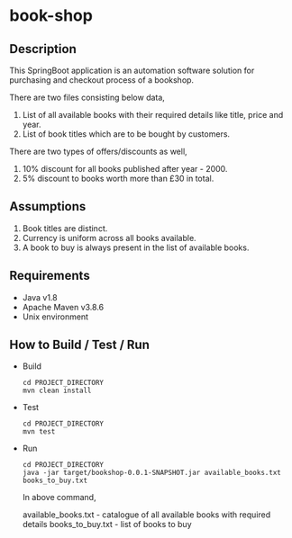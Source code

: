 # book-shop

## Description
This SpringBoot application is an automation software solution for purchasing and checkout process of a bookshop.

There are two files consisting below data,
1. List of all available books with their required details like title, price and year.
2. List of book titles which are to be bought by customers.

There are two types of offers/discounts as well,
1. 10% discount for all books published after year - 2000.
2. 5% discount to books worth more than £30 in total.


## Assumptions
1. Book titles are distinct.
2. Currency is uniform across all books available.
3. A book to buy is always present in the list of available books.


## Requirements
- Java v1.8
- Apache Maven v3.8.6
- Unix environment


## How to Build / Test / Run
- Build
    ```
    cd PROJECT_DIRECTORY
    mvn clean install
    ```
- Test
    ```
    cd PROJECT_DIRECTORY
    mvn test
    ```
- Run
    ```
    cd PROJECT_DIRECTORY
    java -jar target/bookshop-0.0.1-SNAPSHOT.jar available_books.txt books_to_buy.txt
    ```
    In above command, 
    
    available_books.txt - catalogue of all available books with required details
    books_to_buy.txt - list of books to buy
